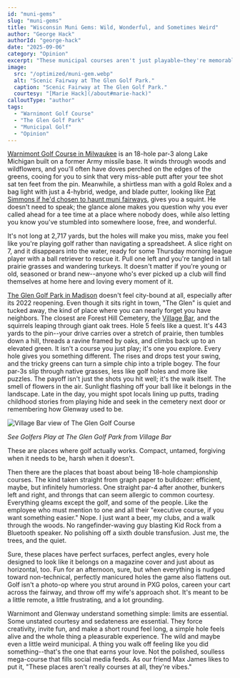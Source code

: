 ```yaml
---
id: "muni-gems"
slug: "muni-gems"
title: "Wisconsin Muni Gems: Wild, Wonderful, and Sometimes Weird"
author: "George Hack"
authorId: "george-hack"
date: "2025-09-06"
category: "Opinion"
excerpt: "These municipal courses aren't just playable—they're memorable. Short, untamed, forgiving when they need to be, harsh when they don't, they remind golfers why the game is meant to be a little wild, sometimes frustrating, but always grounding."
image:
  src: "/optimized/muni-gem.webp"
  alt: "Scenic Fairway at The Glen Golf Park."
  caption: "Scenic Fairway at The Glen Golf Park."
  courtesy: "[Marie Hack](/about#marie-hack)"
calloutType: "author"
tags:
  - "Warnimont Golf Course"
  - "The Glen Golf Park"
  - "Municipal Golf"
  - "Opinion"
---
```


[Warnimont Golf Course in Milwaukee](https://mke.golf/warnimont/) is an 18-hole par-3 along Lake Michigan built on a former Army missile base. It winds through woods and wildflowers, and you'll often have doves perched on the edges of the greens, cooing for you to sink that very miss-able putt after your tee shot sat ten feet from the pin. Meanwhile, a shirtless man with a gold Rolex and a bag light with just a 4-hybrid, wedge, and blade putter, looking like [Pat Simmons if he'd chosen to haunt muni fairways](https://www.youtube.com/watch?v=vpBRiMrpdWU), gives you a squint. He doesn't need to speak; the glance alone makes you question why you ever called ahead for a tee time at a place where nobody does, while also letting you know you've stumbled into somewhere loose, free, and wonderful. 

It's not long at 2,717 yards, but the holes will make you miss, make you feel like you're playing golf rather than navigating a spreadsheet. A slice right on 7, and it disappears into the water, ready for some Thursday morning league player with a ball retriever to rescue it. Pull one left and you're tangled in tall prairie grasses and wandering turkeys. It doesn't matter if you're young or old, seasoned or brand new--anyone who's ever picked up a club will find themselves at home here and loving every moment of it.

[The Glen Golf Park in Madison](https://www.cityofmadison.com/parks/golf/courses/glen) doesn't feel city-bound at all, especially after its 2022 reopening. Even though it sits right in town, "The Glen" is quiet and tucked away, the kind of place where you can nearly forget you have neighbors. The closest are Forest Hill Cemetery, the [Village Bar](https://www.facebook.com/TheVillageBar/?_rdr), and the squirrels leaping through giant oak trees. Hole 5 feels like a quest. It's 443 yards to the pin--your drive carries over a stretch of prairie, then tumbles down a hill, threads a ravine framed by oaks, and climbs back up to an elevated green. It isn't a course you just play; it's one you explore. Every hole gives you something different. The rises and drops test your swing, and the tricky greens can turn a simple chip into a triple bogey. The four par-3s slip through native grasses, less like golf holes and more like puzzles. The payoff isn't just the shots you hit well; it's the walk itself. The smell of flowers in the air. Sunlight flashing off your ball like it belongs in the landscape. Late in the day, you might spot locals lining up putts, trading childhood stories from playing hide and seek in the cemetery next door or remembering how Glenway used to be.

![Village Bar view of The Glen Golf Course](/optimized/villagebar.webp)

*See Golfers Play at The Glen Golf Park from Village Bar*

These are places where golf actually works. Compact, untamed, forgiving when it needs to be, harsh when it doesn't.

Then there are the places that boast about being 18-hole championship courses. The kind taken straight from graph paper to bulldozer: efficient, maybe, but infinitely humorless. One straight par-4 after another, bunkers left and right, and throngs that can seem allergic to common courtesy. Everything gleams except the golf, and some of the people. Like the employee who must mention to one and all their "executive course, if you want something easier." Nope. I just want a beer, my clubs, and a walk through the woods. No rangefinder-waving guy blasting Kid Rock from a Bluetooth speaker. No polishing off a sixth double transfusion. Just me, the trees, and the quiet.

Sure, these places have perfect surfaces, perfect angles, every hole designed to look like it belongs on a magazine cover and just about as horizontal, too. Fun for an afternoon, sure, but when everything is nudged toward non-technical, perfectly manicured holes the game also flattens out. Golf isn't a photo-op where you strut around in PXG polos, careen your cart across the fairway, and throw off my wife's approach shot. It's meant to be a little remote, a little frustrating, and a lot grounding.

Warnimont and Glenway understand something simple: limits are essential. Some unstated courtesy and sedateness are essential. They force creativity, invite fun, and make a short round feel long, a simple hole feels alive and the whole thing a pleasurable experience. The wild and maybe even a little weird municipal. A thing you walk off feeling like you did something--that's the one that earns your love. Not the polished, soulless mega-course that fills social media feeds. As our friend Max James likes to put it, "These places aren't really courses at all, they're vibes."
